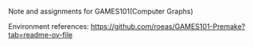 Note and assignments for GAMES101(Computer Graphs)

Environment references: https://github.com/roeas/GAMES101-Premake?tab=readme-ov-file